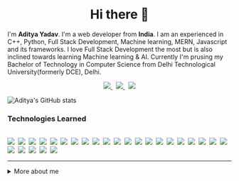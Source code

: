 
<h1 align="center">
  Hi there 👋
</h1>
<p>
  I'm <b>Aditya Yadav</b>. I'm a web developer from <b>India</b>. I am an experienced in C++, Python, Full Stack Development, Machine learning, MERN, Javascript and its frameworks. I love Full Stack Development the most but is also inclined towards learning Machine learning & AI. Currently I'm prusing my Bachelor of Technology in Computer Science from Delhi Technological University(formerly DCE), Delhi. 
</p>
<p align="center">
  <a href="https://www.linkedin.com/in/aditya-yadav-800a7a21a/">
    <img src="https://img.shields.io/badge/linkedin-%230077B5.svg?&style=for-the-badge&logo=linkedin&logoColor=white" />
  </a>&nbsp;
  <a href="https://twitter.com/Aditya012552">
    <img src="https://img.shields.io/badge/Twitter-1DA1F2?style=for-the-badge&logo=twitter&logoColor=white" />
  </a>&nbsp;
  <a href="mailto:adityayadav012552@gmail.com">
    <img src="https://img.shields.io/badge/Gmail-D14836?style=for-the-badge&logo=gmail&logoColor=white" />
  </a>  
<!--   <a href="https://codeforces.com/profile/adityayadav">
    <img src="https://img.shields.io/badge/Codeforces-445f9d?style=for-the-badge&logo=Codeforces&logoColor=white" />
  </a>&nbsp;
  <a href="https://leetcode.com/adityayadav012552/">
    <img src="https://img.shields.io/badge/-LeetCode-FFA116?style=for-the-badge&logo=LeetCode&logoColor=black" />
  </a>&nbsp; -->
</p>
<img src="https://github-readme-stats.vercel.app/api?username=adityayadav012552&show_icons=true&theme=transparent&include_all_commits=true" alt="Aditya's GitHub stats" />

<h3>Technologies Learned</h3>
<p>
    </br>
    <img src="https://img.shields.io/badge/C%2B%2B-00599C?style=for-the-badge&logo=c%2B%2B&logoColor=white" />&nbsp;
    <img src="https://img.shields.io/badge/HTML5-E34F26?style=for-the-badge&logo=html5&logoColor=white" />&nbsp;
    <img src="https://img.shields.io/badge/CSS3-1572B6?style=for-the-badge&logo=css3&logoColor=white" />&nbsp;
    <img src="https://img.shields.io/badge/JavaScript-323330?style=for-the-badge&logo=javascript&logoColor=F7DF1E" />&nbsp;
    <img src="https://img.shields.io/badge/React-20232A?style=for-the-badge&logo=react&logoColor=61DAFB" />&nbsp;
    <img src="https://img.shields.io/badge/Tailwind_CSS-38B2AC?style=for-the-badge&logo=tailwind-css&logoColor=white" />&nbsp;
    <img src="https://img.shields.io/badge/Material%20UI-007FFF?style=for-the-badge&logo=mui&logoColor=white" />&nbsp;
    <img src="https://img.shields.io/badge/Node.js-339933?style=for-the-badge&logo=nodedotjs&logoColor=white" />&nbsp;
    <img src="https://img.shields.io/badge/npm-CB3837?style=for-the-badge&logo=npm&logoColor=white" />&nbsp;
    <img src="https://img.shields.io/badge/Express.js-000000?style=for-the-badge&logo=express&logoColor=white" />&nbsp;
    <img src="https://img.shields.io/badge/MongoDB-4EA94B?style=for-the-badge&logo=mongodb&logoColor=white" />&nbsp;
    <img src="https://img.shields.io/badge/Figma-F24E1E?style=for-the-badge&logo=figma&logoColor=white" />&nbsp;
    <img src="https://img.shields.io/badge/Canva-%2300C4CC.svg?&style=for-the-badge&logo=Canva&logoColor=white" />&nbsp;
    <img src="https://img.shields.io/badge/Vite-B73BFE?style=for-the-badge&logo=vite&logoColor=FFD62E" />&nbsp;
    <img src="https://img.shields.io/badge/next.js-000000?style=for-the-badge&logo=nextdotjs&logoColor=white" />&nbsp;
    <img src="https://img.shields.io/badge/firebase-ffca28?style=for-the-badge&logo=firebase&logoColor=black" />&nbsp;
    <img src="https://img.shields.io/badge/PostgreSQL-316192?style=for-the-badge&logo=postgresql&logoColor=white" />&nbsp;
    <img src="https://img.shields.io/badge/MySQL-005C84?style=for-the-badge&logo=mysql&logoColor=white" />&nbsp;
    <img src="https://img.shields.io/badge/Postman-FF6C37?style=for-the-badge&logo=Postman&logoColor=white" />&nbsp;
    <img src="https://img.shields.io/badge/Bootstrap-563D7C?style=for-the-badge&logo=bootstrap&logoColor=white" />&nbsp;
    <img src="https://img.shields.io/badge/TypeScript-007ACC?style=for-the-badge&logo=typescript&logoColor=white" />&nbsp;
    <img src="https://img.shields.io/badge/eslint-3A33D1?style=for-the-badge&logo=eslint&logoColor=white" />&nbsp;
    <img src="https://img.shields.io/badge/Python-FFD43B?style=for-the-badge&logo=python&logoColor=blue" />&nbsp;
    <img src="https://img.shields.io/badge/Numpy-777BB4?style=for-the-badge&logo=numpy&logoColor=white" />&nbsp;
    <img src="https://img.shields.io/badge/Pandas-2C2D72?style=for-the-badge&logo=pandas&logoColor=white" />&nbsp;
    <img src="https://img.shields.io/badge/Plotly-239120?style=for-the-badge&logo=plotly&logoColor=white" />&nbsp;
</p>
<hr>

<details>
<summary>More about me</summary>
    <p>
      I started with learning Java then switched to C++. Similarly started Mobile Development but switched to Full Stack Development. Never regretted that decision ever since.
      I love learning and discussing about new technologies. I love to drink Cold Coffee and listen to songs while programming.
    </p>
</details>
